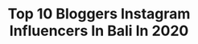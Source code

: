 ---
title: Top 10 Bloggers Instagram Influencers In Bali In 2020
description: >-
  Find top bloggers Instagram influencers in Bali in 2020. Most popular hashtags: #blogger #stayhome #bali #model.
platform: Instagram
profiles:
  - username: "krsty_d"
    fullname: >-
      Kristina Dimitrova
    location: "Indonesia"
    followers: 3238
    engagement: 818
    commentsToLikes: 0.053184
    id: ck6tipsz416sb0j71grayqgyn
    verified: false
    hashtags: "#healthylife, #beautyeditorial, #sunnydays, #fashionmagazine"
  - username: "latin.spirit"
    fullname: >-
      Erika | Travel Blogger | Bali
    location: "Indonesia"
    followers: 73964
    engagement: 326
    commentsToLikes: 0.106541
    id: ck0ttpaza3plj0i19215cpu4l
    verified: false
    hashtags: "#dreaming, #german, #quarintene, #thankful"
  - username: "alenika_pro"
    fullname: >-
      🔥Фитнес ТРЕНЕР ОНЛАЙН🔥ДИЕТОЛОГ
    location: "Indonesia"
    followers: 51481
    engagement: 91
    commentsToLikes: 0.035807
    id: ck5hokoj1pq850i11manr37sm
    verified: false
    hashtags: "#modelbali, #balitravel, #pool, #blogger"
  - username: "walidestinations"
    fullname: >-
      Walid 🇫🇷 | World Traveler
    location: "Indonesia"
    followers: 30603
    engagement: 505
    commentsToLikes: 0.048888
    id: ck0vxipdlz3b90i19pq0k1hoe
    verified: false
    hashtags: "#cebu, #siargao, #salardeuyuni, #planetearth"
  - username: "c.linetravels"
    fullname: >-
      CÉLINE 👣🌕🕉🦋🌱♎
    location: "Indonesia"
    followers: 61454
    engagement: 82
    commentsToLikes: 0.042027
    id: ck55jyl83y2j70i1198tgo7dj
    verified: false
    hashtags: "#croatia, #travellife, #maldivesresorts, #airballoons"
  - username: "yakimovakat"
    fullname: >-
      Katrin Yakimova
    location: "Indonesia"
    followers: 42876
    engagement: 233
    commentsToLikes: 0.018909
    id: ckap7wu09lwtq0i782lwremgi
    verified: false
    hashtags: "#postcard, #travelblogger, #mulia, #bluesky"
  - username: "xiaoyuebiie"
    fullname: >-
      ʙᴇᴀᴜᴛʏ | Fashion |Lifestyle
    location: "Indonesia"
    followers: 93016
    engagement: 176
    commentsToLikes: 0.083468
    id: ck5c1zcgvw83y0i11gncsozbj
    verified: false
    hashtags: "#vitc, #pkvgamesonline, #livebigoid, #tamakiako"
  - username: "tanjia.methela"
    fullname: >-
      Tangia Zaman Methila 🇧🇩
    location: "Indonesia"
    followers: 154986
    engagement: 350
    commentsToLikes: 0.012665
    id: ck5q24omke94x0i114m8tb7me
    verified: false
    hashtags: "#homedecor, #freedom, #hairstyles, #action"
  - username: "nilla_listya"
    fullname: >-
      NILLA | BALI TOUR GUIDE
    location: "Indonesia"
    followers: 12428
    engagement: 722
    commentsToLikes: 0.033670
    id: ck0w6fzis8dvn0i197agopsti
    verified: false
    hashtags: "#balicultures, #advebture, #contentcreator, #asiatrip"
  - username: "putu.w__"
    fullname: >-
      Widy
    location: "Indonesia"
    followers: 2924
    engagement: 1509
    commentsToLikes: 0.051774
    id: ck9whp83kyxci0j78di3nmlvw
    verified: false
    hashtags: "#potraitmode, #potraits, #mood, #indonesia"
---